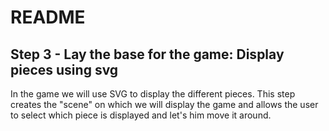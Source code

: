 # README

## Step 3 - Lay the base for the game: Display pieces using svg

In the game we will use SVG to display the different pieces. This step creates
the "scene" on which we will display the game and allows the user to select
which piece is displayed and let's him move it around.
